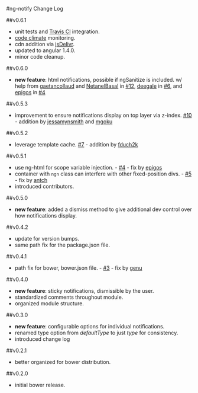 #ng-notify Change Log

##v0.6.1
- unit tests and [Travis CI](https://travis-ci.org/matowens/ng-notify) integration.
- [code climate](https://codeclimate.com/github/matowens/ng-notify) monitoring.
- cdn addition via [jsDelivr](http://www.jsdelivr.com/#!angular.ng-notify).
- updated to angular 1.4.0.
- minor code cleanup.

##v0.6.0
- **new feature**: html notifications, possible if ngSanitize is included. w/ help from [gaetancollaud](https://github.com/gaetancollaud) and [NetanelBasal](https://github.com/NetanelBasal) in [#12](https://github.com/matowens/ng-notify/issues/12), [deegale](https://github.com/deegale) in [#6](https://github.com/matowens/ng-notify/issues/6), and [epigos](https://github.com/epigos) in [#4](https://github.com/matowens/ng-notify/pull/4)

##v0.5.3
- improvement to ensure notifications display on top layer via z-index. [#10](https://github.com/matowens/ng-notify/pull/10) - addition by [jessamynsmith](https://github.com/jessamynsmith) and [mgoku](https://github.com/mgoku)

##v0.5.2
- leverage template cache. [#7](https://github.com/matowens/ng-notify/pull/7) - addition by [fduch2k](https://github.com/fduch2k)

##v0.5.1
- use ng-html for scope variable injection. - [#4](https://github.com/matowens/ng-notify/pull/4) - fix by [epigos](https://github.com/epigos)
- container with `ngn` class can interfere with other fixed-position divs. - [#5](https://github.com/matowens/ng-notify/issues/5) - fix by [antch](https://github.com/antch)
- introduced contributors.

##v0.5.0
- **new feature**: added a dismiss method to give additional dev control over how notifications display.

##v0.4.2
- update for version bumps.
- same path fix for the package.json file.

##v0.4.1
- path fix for bower, bower.json file. - [#3](https://github.com/matowens/ng-notify/pull/3/files) - fix by [genu](https://github.com/genu)

##v0.4.0
- **new feature**: sticky notifications, dismissible by the user.
- standardized comments throughout module.
- organized module structure.

##v0.3.0
- **new feature**: configurable options for individual notifications.
- renamed type option from *defaultType* to just *type* for consistency.
- introduced change log

##v0.2.1
- better organized for bower distribution.

##v0.2.0
- initial bower release.
